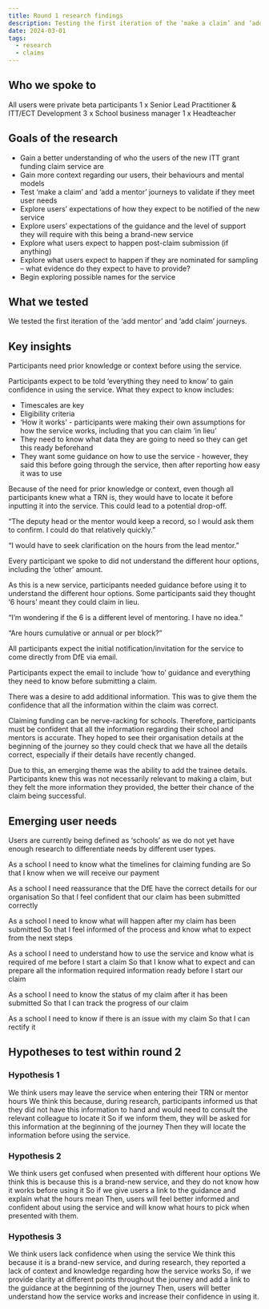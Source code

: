 ```yaml
---
title: Round 1 research findings
description: Testing the first iteration of the ‘make a claim’ and ‘add a mentor’ journeys to gain insights into the users of the service, their behaviours and mental models
date: 2024-03-01
tags:
  - research
  - claims
---
```


## Who we spoke to

All users were private beta participants
1 x Senior Lead Practitioner & ITT/ECT Development
3 x School business manager
1 x Headteacher

## Goals of the research

- Gain a better understanding of who the users of the new ITT grant funding claim service are
- Gain more context regarding our users, their behaviours and mental models
- Test ‘make a claim’ and ‘add a mentor’ journeys to validate if they meet user needs
- Explore users’ expectations of how they expect to be notified of the new service
- Explore users’ expectations of the guidance and the level of support they will require with this being a brand-new service
- Explore what users expect to happen post-claim submission (if anything)
- Explore what users expect to happen if they are nominated for sampling – what evidence do they expect to have to provide?
- Begin exploring possible names for the service

## What we tested

We tested the first iteration of the ‘add mentor’ and ‘add claim’ journeys.

## Key insights

Participants need prior knowledge or context before using the service.

Participants expect to be told ‘everything they need to know’ to gain confidence in using the service. What they expect to know includes:

- Timescales are key
- Eligibility criteria
- ‘How it works’ - participants were making their own assumptions for how the service works, including that you can claim ‘in lieu’
- They need to know what data they are going to need so they can get this ready beforehand
- They want some guidance on how to use the service - however, they said this before going through the service, then after reporting how easy it was to use

Because of the need for prior knowledge or context, even though all participants knew what a TRN is, they would have to locate it before inputting it into the service. This could lead to a potential drop-off.

“The deputy head or the mentor would keep a record, so I would ask them to confirm. I could do that relatively quickly.”

“I would have to seek clarification on the hours from the lead mentor.”

Every participant we spoke to did not understand the different hour options, including the ‘other’ amount.

As this is a new service, participants needed guidance before using it to understand the different hour options. Some participants said they thought ‘6 hours’ meant they could claim in lieu.

“I’m wondering if the 6 is a different level of mentoring. I have no idea.”

“Are hours cumulative or annual or per block?”

All participants expect the initial notification/invitation for the service to come directly from DfE via email.

Participants expect the email to include ‘how to’ guidance and everything they need to know before submitting a claim.

There was a desire to add additional information. This was to give them the confidence that all the information within the claim was correct.

Claiming funding can be nerve-racking for schools. Therefore, participants must be confident that all the information regarding their school and mentors is accurate. They hoped to see their organisation details at the beginning of the journey so they could check that we have all the details correct, especially if their details have recently changed.

Due to this, an emerging theme was the ability to add the trainee details. Participants knew this was not necessarily relevant to making a claim, but they felt the more information they provided, the better their chance of the claim being successful.

## Emerging user needs

Users are currently being defined as ‘schools’ as we do not yet have enough research to differentiate needs by different user types.

As a school
I need to know what the timelines for claiming funding are
So that I know when we will receive our payment

As a school
I need reassurance that the DfE have the correct details for our organisation
So that I feel confident that our claim has been submitted correctly

As a school
I need to know what will happen after my claim has been submitted
So that I feel informed of the process and know what to expect from the next steps

As a school
I need to understand how to use the service and know what is required of me before I start a claim
So that I know what to expect and can prepare all the information required information ready before I start our claim

As a school
I need to know the status of my claim after it has been submitted
So that I can track the progress of our claim

As a school
I need to know if there is an issue with my claim
So that I can rectify it

## Hypotheses to test within round 2

### Hypothesis 1

We think users may leave the service when entering their TRN or mentor hours
We think this because, during research, participants informed us that they did not have this information to hand and would need to consult the relevant colleague to locate it
So if we inform them, they will be asked for this information at the beginning of the journey
Then they will locate the information before using the service.

### Hypothesis 2

We think users get confused when presented with different hour options
We think this is because this is a brand-new service, and they do not know how it works before using it
So if we give users a link to the guidance and explain what the hours mean
Then, users will feel better informed and confident about using the service and will know what hours to pick when presented with them.

### Hypothesis 3

We think users lack confidence when using the service
We think this because it is a brand-new service, and during research, they reported a lack of context and knowledge regarding how the service works
So, if we provide clarity at different points throughout the journey and add a link to the guidance at the beginning of the journey
Then, users will better understand how the service works and increase their confidence in using it.
